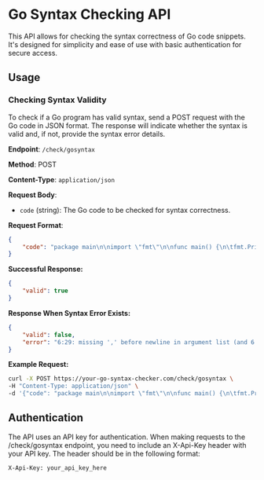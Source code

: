 # Go Syntax Checking API

This API allows for checking the syntax correctness of Go code snippets. It's designed for simplicity and ease of use with basic authentication for secure access.

## Usage

### Checking Syntax Validity

To check if a Go program has valid syntax, send a POST request with the Go code in JSON format. The response will indicate whether the syntax is valid and, if not, provide the syntax error details.

**Endpoint**: `/check/gosyntax`

**Method**: POST

**Content-Type**: `application/json`

**Request Body**:
- `code` (string): The Go code to be checked for syntax correctness.

**Request Format**:
```json
{
    "code": "package main\n\nimport \"fmt\"\n\nfunc main() {\n\tfmt.Println(\"Hello, World!\")\n}"
}
```
**Successful Response:**
```json
{
    "valid": true
}
```
**Response When Syntax Error Exists:**
```json
{
    "valid": false,
    "error": "6:29: missing ',' before newline in argument list (and 6 more errors)"
}
```

**Example Request:**
```bash
curl -X POST https://your-go-syntax-checker.com/check/gosyntax \
-H "Content-Type: application/json" \
-d '{"code": "package main\n\nimport \"fmt\"\n\nfunc main() {\n\tfmt.Println(\"Hello, World!\")\n}"}'
```

## Authentication
The API uses an API key for authentication. When making requests to the /check/gosyntax endpoint, you need to include an X-Api-Key header with your API key. The header should be in the following format:
```text
X-Api-Key: your_api_key_here
```
